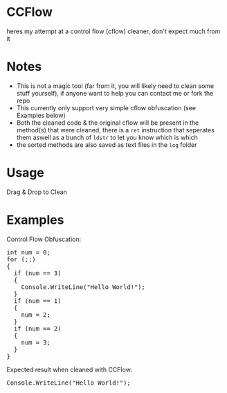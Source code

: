 # CCFlow
heres my attempt at a control flow (cflow) cleaner, don't expect much from it

# Notes
- This is not a magic tool (far from it, you will likely need to clean some stuff yourself), if anyone want to help you can contact me or fork the repo
- This currently only support very simple cflow obfuscation (see Examples below)
- Both the cleaned code & the original cflow will be present in the method(s) that were cleaned, there is a `ret` instruction that seperates them aswell as a bunch of `ldstr` to let you know which is which
- the sorted methods are also saved as text files in the `log` folder

# Usage
Drag & Drop to Clean

# Examples
Control Flow Obfuscation:
<pre lang=csharp>
int num = 0;
for (;;)
{
  if (num == 3)
  {
    Console.WriteLine("Hello World!");
  }
  if (num == 1)
  {
    num = 2;
  }
  if (num == 2)
  {
    num = 3;
  }
}
</pre>

Expected result when cleaned with CCFlow:
<pre lang=csharp>
Console.WriteLine("Hello World!");
</pre>
